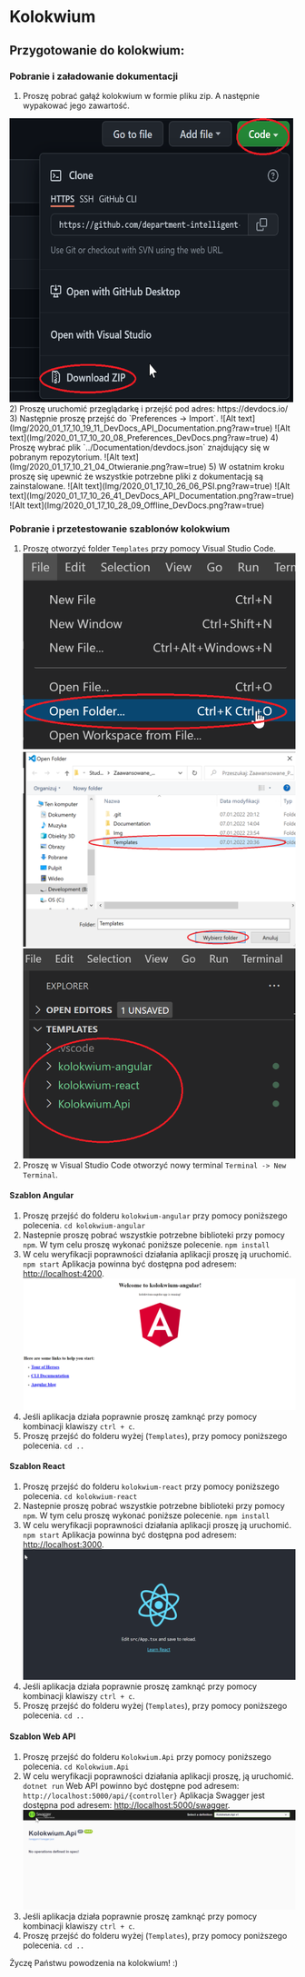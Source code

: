 # Kolokwium
## Przygotowanie do kolokwium:
### Pobranie i załadowanie dokumentacji
1) Proszę pobrać gałąź kolokwium w formie pliku zip. A następnie wypakować jego zawartość.
<img src="Img/download_zip.png" width=500 height=500 /> 
2) Proszę uruchomić przeglądarkę i przejść pod adres: https://devdocs.io/
3) Następnie proszę przejść do `Preferences -> Import`.
  ![Alt text](Img/2020_01_17_10_19_11_DevDocs_API_Documentation.png?raw=true)
  ![Alt text](Img/2020_01_17_10_20_08_Preferences_DevDocs.png?raw=true)
4) Proszę wybrać plik `../Documentation/devdocs.json` znajdujący się w pobranym repozytorium.
  ![Alt text](Img/2020_01_17_10_21_04_Otwieranie.png?raw=true)
5) W ostatnim kroku proszę się upewnić że wszystkie potrzebne pliki z dokumentacją są zainstalowane.
  ![Alt text](Img/2020_01_17_10_26_06_PSI.png?raw=true)
  ![Alt text](Img/2020_01_17_10_26_41_DevDocs_API_Documentation.png?raw=true)
  ![Alt text](Img/2020_01_17_10_28_09_Offline_DevDocs.png?raw=true)

### Pobranie i przetestowanie szablonów kolokwium
1) Proszę otworzyć folder `Templates` przy pomocy Visual Studio Code.
  ![Alt text](Img/open_folder.png?raw=true)
  ![Alt text](Img/open_folder2.png?raw=true)
  ![Alt text](Img/open_folder3.png?raw=true)
2) Proszę w Visual Studio Code otworzyć nowy terminal `Terminal -> New Terminal`.

#### Szablon Angular
1) Proszę przejść do folderu `kolokwium-angular` przy pomocy poniższego polecenia.
  `cd kolokwium-angular`
2) Nastepnie proszę pobrać wszystkie potrzebne biblioteki przy pomocy `npm`. W tym celu proszę wykonać poniższe polecenie.
  `npm install`
3) W celu weryfikacji poprawności działania aplikacji proszę ją uruchomić.
  `npm start`
   Aplikacja powinna być dostępna pod adresem: [http://localhost:4200](http://localhost:4200).
  ![Alt text](Img/angular_run.png?raw=true)
4) Jeśli aplikacja działa poprawnie proszę zamknąć przy pomocy kombinacji klawiszy `ctrl + c`.
5) Proszę przejść do folderu wyżej (`Templates`), przy pomocy poniższego polecenia.
  `cd ..`

#### Szablon React
1) Proszę przejść do folderu `kolokwium-react` przy pomocy poniższego polecenia.
  `cd kolokwium-react`
2) Nastepnie proszę pobrać wszystkie potrzebne biblioteki przy pomocy `npm`. W tym celu proszę wykonać poniższe polecenie.
  `npm install`
3) W celu weryfikacji poprawności działania aplikacji proszę ją uruchomić.
  `npm start`
   Aplikacja powinna być dostępna pod adresem: [http://localhost:3000](http://localhost:3000).
  ![Alt text](Img/react_run.png?raw=true)
4) Jeśli aplikacja działa poprawnie proszę zamknąć przy pomocy kombinacji klawiszy `ctrl + c`.
5) Proszę przejść do folderu wyżej (`Templates`), przy pomocy poniższego polecenia.
  `cd ..`

#### Szablon Web API
1) Proszę przejść do folderu `Kolokwium.Api` przy pomocy poniższego polecenia.
  `cd Kolokwium.Api`
2) W celu weryfikacji poprawności działania aplikacji proszę, ją uruchomić.
  `dotnet run`
   Web API powinno być dostępne pod adresem: `http://localhost:5000/api/{controller}` 
   Aplikacja Swagger jest dostępna pod adresem: [http://localhost:5000/swagger](http://localhost:5000/swagger).
  ![Alt text](Img/swagger.png?raw=true)
4) Jeśli aplikacja działa poprawnie proszę zamknąć przy pomocy kombinacji klawiszy `ctrl + c`.
5) Proszę przejść do folderu wyżej (`Templates`), przy pomocy poniższego polecenia.
  `cd ..`

Życzę Państwu powodzenia na kolokwium! :)
